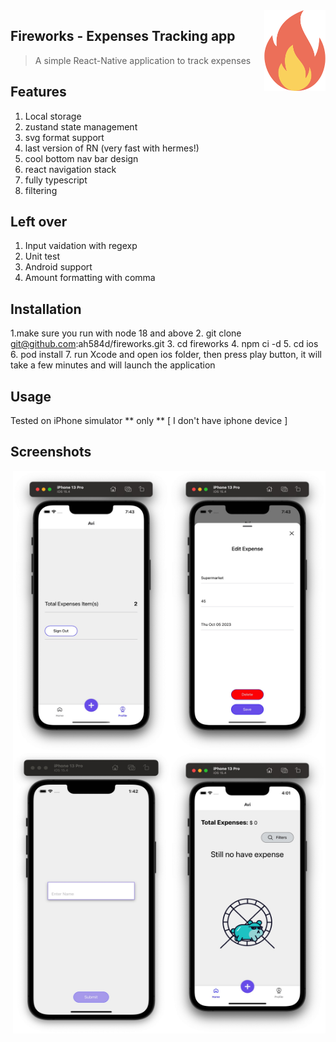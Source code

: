 <img src="pictures/fire.png" align="right" width="98" height="129" style="background-color:white;"/>

## Fireworks - Expenses Tracking app
> A simple React-Native application to track expenses

## Features

1. Local storage
2. zustand state management
3. svg format support
4. last version of RN (very fast with hermes!)
5. cool bottom nav bar design 
6. react navigation stack
7. fully typescript
8. filtering
 
## Left over

1. Input vaidation with regexp
2. Unit test
3. Android support
4. Amount formatting with comma

## Installation

1.make sure you run with node 18 and above
2. git clone git@github.com:ah584d/fireworks.git
3. cd fireworks
4. npm ci -d
5. cd ios
6. pod install
7. run Xcode and open ios folder, then press play button, it will take a few minutes and will launch the application

## Usage

Tested on iPhone simulator ** only ** [ I don't have iphone device ]


## Screenshots

<img src="pictures/screen4.jpg" align="right" width="250" height="450" style="background-color:white;"/>
<img src="pictures/screen3.jpg" align="right" width="250" height="450" style="background-color:white;"/>
<img src="pictures/screen2.jpg" align="right" width="250" height="450" style="background-color:white;"/>
<img src="pictures/screen1.jpg" align="right" width="250" height="450" style="background-color:white;"/>
  
